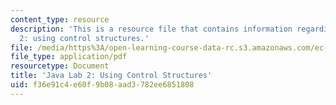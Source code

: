 ```yaml
---
content_type: resource
description: 'This is a resource file that contains information regarding java lab
  2: using control structures.'
file: /media/https%3A/open-learning-course-data-rc.s3.amazonaws.com/ec-s01-internet-technology-in-local-and-global-communities-spring-2005-summer-2005/f36e91c4e60f9b08aad3782ee6851808_MITEC_S01S05_gradebook.pdf
file_type: application/pdf
resourcetype: Document
title: 'Java Lab 2: Using Control Structures'
uid: f36e91c4-e60f-9b08-aad3-782ee6851808
---
```


